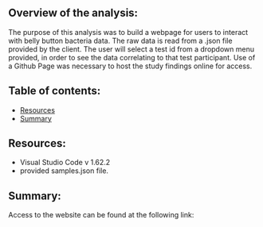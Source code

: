## Overview of the analysis:

The purpose of this analysis was to build a webpage for users to interact with belly button bacteria data.  The raw data is read from a .json file provided by the client.  The user will select a test id from a dropdown menu provided, in order to see the data correlating to that test participant.  Use of a Github Page was necessary to host the study findings online for access.

## Table of contents:
* [Resources](#resources)
* [Summary](#summary)

## Resources:
- Visual Studio Code v 1.62.2
- provided samples.json file.

## Summary:

Access to the website can be found at the following link:

